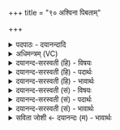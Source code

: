+++
title = "९० अश्विना पिबताम्"

+++
<details><summary>पदपाठः - दयानन्दादि</summary>

अ॒श्विना॑। पि॒ब॒ता॒म्। मधु॑। सर॑स्वत्या। स॒जोष॒सेति स॒ऽजोष॑सा। इन्द्रः॑। सु॒त्रामेति॑ सु॒ऽत्रामा॑। वृ॒त्र॒हेति॑ वृत्र॒ऽहा। जु॒षन्ता॑म्। सो॒म्यम्। मधु॑। ९०।
</details>

<details><summary>अधिमन्त्रम् (VC)</summary>

- अश्विसरस्वतीन्द्रा देवताः
- मधुच्छन्दा ऋषिः
- निचृदनुष्टुप्
- गान्धारः
</details>

<details><summary>दयानन्द-सरस्वती (हि) - विषयः</summary>

फिर उसी विषय को अगले मन्त्र में कहा है ॥
</details>

<details><summary>दयानन्द-सरस्वती (हि) - पदार्थः</summary>

पदार्थान्वयभाषाः -  हे मनुष्यो ! जैसे (सजोषसा) समान सेवन करनेहारे (अश्विना) अध्यापक और उपदेशक (सरस्वत्या) अच्छे प्रकार संस्कार पाई हुई वाणी से (मधु) मधुर आदि गुण युक्त विज्ञान को (पिबताम्) पान करें और जैसे (इन्द्रः) ऐश्वर्यवान् (सुत्रामा) अच्छे प्रकार रक्षा करनेहारा (वृत्रहा) सूर्य के समान वर्त्ताव वर्त्तनेवाला (सोम्यम्) सोमलता आदि ओषधिगण में हुए (मधु) मधुरादि गुण युक्त अन्न का (जुषन्ताम्) सेवन करें, वैसे तुम लोगों को भी करना चाहिये ॥९० ॥
</details>

<details><summary>दयानन्द-सरस्वती (हि) - भावार्थः</summary>

भावार्थभाषाः -  अध्यापक और उपदेशक अपने जैसे सब लोगों के विद्या और सुख बढ़ाने की इच्छा करें, जिससे सब सुखी हों ॥९० ॥ इस अध्याय में राज प्रजा, धर्म के अङ्ग और अङ्गि, गृहाश्रम का व्यवहार, ब्राह्मण, क्षत्रिय, सत्यव्रत, देवों के गुण, प्रजा के पालक, अभय, परस्पर सम्मति, स्त्रियों के गुण धन आदि पदार्थों की वृद्ध्यादि का वर्णन होने से इस अध्याय के अर्थ की इससे प्रथम अध्याय में कहे अर्थ के साथ सङ्गति है, ऐसा जानना चाहिये ॥ इति श्रीमत्परमहंसपरिव्राजकाचार्याणां परमविदुषां श्रीयुतविरजानन्दसरस्वतीस्वामिनां शिष्येण परमहंसपरिव्राजकाचार्येण श्रीमद्दयानदसरस्वतीस्वामिना निर्मिते सुप्रमाणयुक्ते संस्कृतार्य्यभाषाभ्यां विभूषिते यजुर्वेदभाष्ये विंशतितमोऽध्यायः पूर्त्तिमगात् ॥४॥ समाप्ता चेयं पूर्वविंशतिः ॥
</details>

<details><summary>दयानन्द-सरस्वती (सं) - विषयः</summary>

पुनस्तमेव विषयमाह ॥
</details>

<details><summary>दयानन्द-सरस्वती (सं) - पदार्थः</summary>

पदार्थान्वयभाषाः -  हे मनुष्याः ! यथा सजोषसाऽश्विना सरस्वत्या मधु पिबताम्, यथा चेन्द्रः सुत्रामा वृत्रहा च सोम्यं मधु जुषन्तां तथा युष्माभिरप्यनुष्ठेयम् ॥९० ॥
</details>

<details><summary>दयानन्द-सरस्वती (सं) - भावार्थः</summary>

भावार्थभाषाः -  अध्यापकोपदेशकाः स्वात्मवत्सर्वेषां विद्यासुखं वर्द्धयितुमिच्छेयुर्यतः सर्वे सुखिनः स्युः ॥९० ॥ अत्र राजप्रजाधर्माङ्गाङ्गिगृहाश्रमव्यवहारब्रह्मक्षत्रसत्यव्रतदेवगुणप्रजारक्षकाऽभयपरस्परसम्मतिस्त्रीगुण-धनादिवृद्ध्यादिवर्णनादेतदर्थस्य पूर्वाध्यायोक्तार्थेन सह सङ्गतिरस्तीति बोध्यम् ॥
</details>

<details><summary>सविता जोशी ← दयानन्दः (म) - भावार्थः</summary>

भावार्थभाषाः -  अध्यापक व उपदेशक यांनी स्वतःप्रमाणेच सर्व माणसांना विद्या व सुख मिळावे, अशी इच्छा बाळगावी त्यामुळे सर्वजण सुखी होतील.
</details>